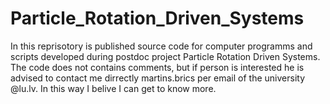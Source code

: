 # Particle_Rotation_Driven_Systems
In this reprisotory is published source code for computer programms and scripts developed during postdoc project Particle Rotation Driven Systems. The code does not contains comments, but if person is interested he is advised to contact me dirrectly martins.brics per email of the university @lu.lv. In this way I belive I can get to know more.
